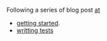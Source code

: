 
Following a series of blog post [at](http://raibledesigns.com)
* [getting started](http://raibledesigns.com/rd/entry/getting_started_with_angular_2).
* [writting tests](http://raibledesigns.com/rd/entry/testing_angular_2_applications)
